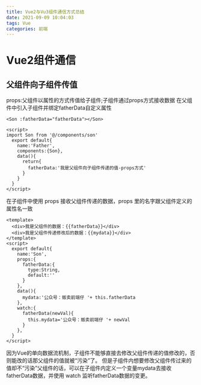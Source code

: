 ```yaml
---
title: Vue2与Vu3组件通信方式总结
date: 2021-09-09 10:04:03
tags: Vue
categories: 前端
---
```

# Vue2组件通信
## 父组件向子组件传值
props:父组件以属性的方式传值给子组件;子组件通过props方式接收数据
在父组件中引入子组件并绑定fatherData自定义属性
```
<Son :fatherData="fatherData"></Son>

<script>
import Son from '@/components/son'
  export default{
    name:'Father',
    components:{Son},
    data(){
      return{
        fatherData:'我是父组件向子组件传递的值-props方式'
      }
    }
  }
</script>
```
在子组件中使用 props 接收父组件传递的数据，props 里的名字跟父组件定义的属性名一致
```vue
<template>
  <div>我是父组件的数据：{{fatherData}}</div>
  <div>我是父组件传递修改后的数据：{{mydata}}</div>
</template>
<script>
  export default{
    name:'Son',
    props:{
      fatherData:{
        type:String,
        default:''
      }
    },
    data(){
      mydata:'公众号：贩卖前端仔 '+ this.fatherData
    },
    watch:{
      fatherData(newVal){
        this.mydata='公众号：贩卖前端仔 '+ newVal
      }
    },
  }
</script>
```
因为Vue的单向数据流机制，子组件不能够直接去修改父组件传递的值修改的，否则能改的话那父组件的值就被“污染”了。
但是子组件内想要修改父组件传过来的值却不“污染”父组件的话，可以在子组件内定义一个变量mydata去接收fatherData数据，并使用 watch 监听fatherData数据的变更。
